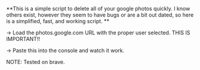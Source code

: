 **This is a simple script to delete all of your google photos quickly. I know others exist, however they seem to have bugs or are a bit out dated, so here is a simplified, fast, and working script. 
**

-> Load the photos.google.com URL with the proper user selected. THIS IS IMPORTANT!!

-> Paste this into the console and watch it work. 


NOTE: Tested on brave.
